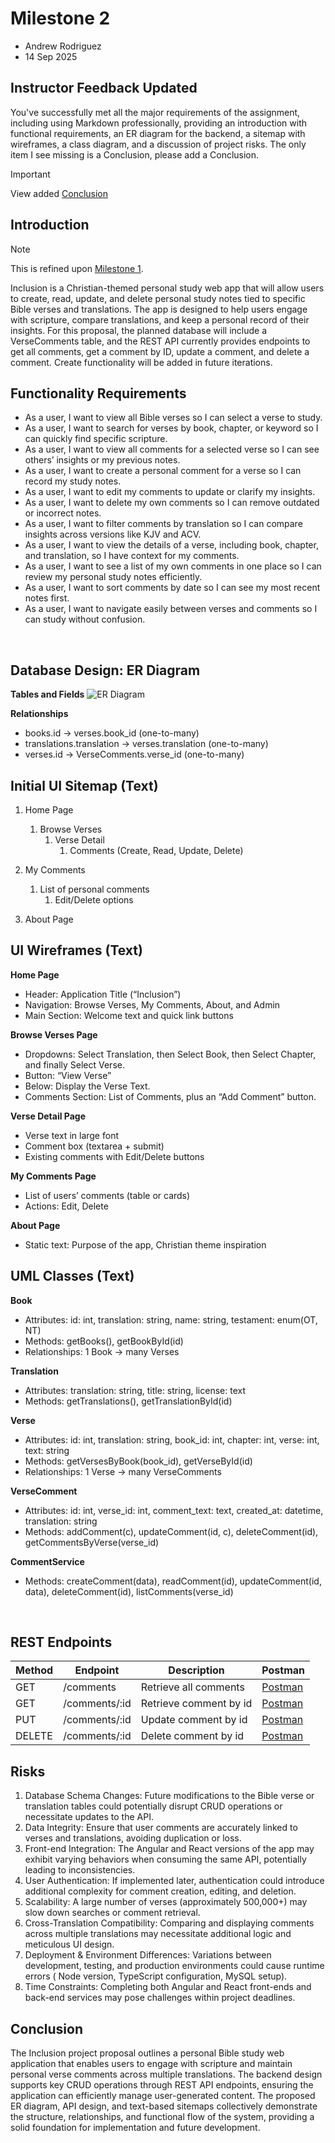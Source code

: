 # Milestone 2
- Andrew Rodriguez
- 14 Sep 2025

## Instructor Feedback Updated
You've successfully met all the major requirements of the assignment, including using Markdown professionally, providing an introduction with functional requirements, an ER diagram for the backend, a sitemap with wireframes, a class diagram, and a discussion of project risks. The only item I see missing is a Conclusion, please add a Conclusion.

> [!IMPORTANT]
> View added [Conclusion](#conclusion)

## Introduction
> [!NOTE]
> This is refined upon [Milestone 1](../../Milestones/Milestone%201/README.md). 

Inclusion is a Christian-themed personal study web app that will allow users to create, read, update, and delete personal study notes tied to specific Bible verses and translations. The app is designed to help users engage with scripture, compare translations, and keep a personal record of their insights. For this proposal, the planned database will include a VerseComments table, and the REST API currently provides endpoints to get all comments, get a comment by ID, update a comment, and delete a comment. Create functionality will be added in future iterations.

## Functionality Requirements

- As a user, I want to view all Bible verses so I can select a verse to study.
- As a user, I want to search for verses by book, chapter, or keyword so I can
quickly find specific scripture.
- As a user, I want to view all comments for a selected verse so I can see others’
insights or my previous notes.
- As a user, I want to create a personal comment for a verse so I can record my
study notes.
- As a user, I want to edit my comments to update or clarify my insights.
- As a user, I want to delete my own comments so I can remove outdated or
incorrect notes.
- As a user, I want to filter comments by translation so I can compare insights
across versions like KJV and ACV.
- As a user, I want to view the details of a verse, including book, chapter, and
translation, so I have context for my comments.
- As a user, I want to see a list of my own comments in one place so I can review
my personal study notes efficiently.
- As a user, I want to sort comments by date so I can see my most recent notes first.
- As a user, I want to navigate easily between verses and comments so I can study
without confusion.
<br>

## Database Design: ER Diagram

**Tables and Fields**
![ER Diagram](./images/ER.png)

**Relationships**
- books.id → verses.book_id (one-to-many)
- translations.translation → verses.translation (one-to-many)
- verses.id → VerseComments.verse_id (one-to-many)

## Initial UI Sitemap (Text)

1. Home Page
    1. Browse Verses
        1. Verse Detail
            1. Comments (Create, Read, Update, Delete)
2. My Comments
    1. List of personal comments
        1. Edit/Delete options

3. About Page

## UI Wireframes (Text)

**Home Page**
- Header: Application Title (“Inclusion”)
- Navigation: Browse Verses, My Comments, About, and Admin
- Main Section: Welcome text and quick link buttons

**Browse Verses Page**
- Dropdowns: Select Translation, then Select Book, then Select Chapter, and finally Select
Verse.  
- Button: “View Verse”
- Below: Display the Verse Text.
- Comments Section: List of Comments, plus an “Add Comment” button.

**Verse Detail Page**
- Verse text in large font
- Comment box (textarea + submit)
- Existing comments with Edit/Delete buttons

**My Comments Page**
- List of users’ comments (table or cards)
- Actions: Edit, Delete

**About Page**
- Static text: Purpose of the app, Christian theme inspiration

## UML Classes (Text)
**Book**
- Attributes: id: int, translation: string, name: string, testament: enum(OT, NT)
- Methods: getBooks(), getBookById(id)
- Relationships: 1 Book → many Verses

**Translation**
- Attributes: translation: string, title: string, license: text
- Methods: getTranslations(), getTranslationById(id)

**Verse**
- Attributes: id: int, translation: string, book_id: int, chapter: int, verse: int, text: string
- Methods: getVersesByBook(book_id), getVerseById(id)
- Relationships: 1 Verse → many VerseComments

**VerseComment**
- Attributes: id: int, verse_id: int, comment_text: text, created_at: datetime, translation:
string
- Methods: addComment(c), updateComment(id, c), deleteComment(id),
getCommentsByVerse(verse_id)

**CommentService**
- Methods: createComment(data), readComment(id), updateComment(id, data),
deleteComment(id), listComments(verse_id)
<br>

## REST Endpoints
|Method|Endpoint|Description|Postman
|--|--|--|--|
|GET|/comments|Retrieve all comments|[Postman](./images/GET%20all.png)|
|GET|/comments/:id|Retrieve comment by id|[Postman](./images/GET%20id.png)|
|PUT|/comments/:id|Update comment by id|[Postman](./images/PUT.png)|
|DELETE|/comments/:id|Delete comment by id|[Postman](./images/DEL.png)|


## Risks
1. Database Schema Changes: Future modifications to the Bible verse or translation tables
could potentially disrupt CRUD operations or necessitate updates to the API.
2. Data Integrity: Ensure that user comments are accurately linked to verses and
translations, avoiding duplication or loss.
3. Front-end Integration: The Angular and React versions of the app may exhibit varying
behaviors when consuming the same API, potentially leading to inconsistencies.
4. User Authentication: If implemented later, authentication could introduce additional
complexity for comment creation, editing, and deletion.
5. Scalability: A large number of verses (approximately 500,000+) may slow down searches
or comment retrieval.
6. Cross-Translation Compatibility: Comparing and displaying comments across multiple
translations may necessitate additional logic and meticulous UI design.
7. Deployment & Environment Differences: Variations between development, testing, and
production environments could cause runtime errors ( Node version, TypeScript
configuration, MySQL setup).
8. Time Constraints: Completing both Angular and React front-ends and back-end services
may pose challenges within project deadlines.

## Conclusion

The Inclusion project proposal outlines a personal Bible study web application that enables users to engage with scripture and maintain personal verse comments across multiple translations. The backend design supports key CRUD operations through REST API endpoints, ensuring the application can efficiently manage user-generated content.
The proposed ER diagram, API design, and text-based sitemaps collectively demonstrate the structure, relationships, and functional flow of the system, providing a solid foundation for implementation and future development.